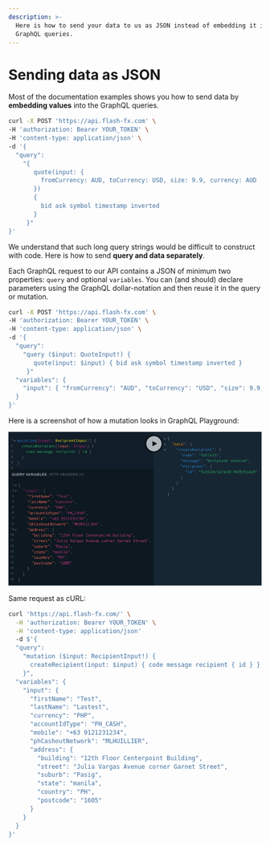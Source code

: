 ```yaml
---
description: >-
  Here is how to send your data to us as JSON instead of embedding it into the
  GraphQL queries.
---
```


# Sending data as JSON

Most of the documentation examples shows you how to send data by **embedding values** into the GraphQL queries.

```bash
curl -X POST 'https://api.flash-fx.com' \
-H 'authorization: Bearer YOUR_TOKEN' \
-H 'content-type: application/json' \
-d '{
  "query":
    "{
       quote(input: {
         fromCurrency: AUD, toCurrency: USD, size: 9.9, currency: AUD
       })
       {
         bid ask symbol timestamp inverted
       }
     }"
}'
```

We understand that such long query strings would be difficult to construct with code. Here is how to send **query and data separately**.

Each GraphQL request to our API contains a JSON of minimum two properties: `query` and optional `variables`. You can \(and should\) declare parameters using the GraphQL dollar-notation and then reuse it in the query or mutation.

```bash
curl -X POST 'https://api.flash-fx.com' \
-H 'authorization: Bearer YOUR_TOKEN' \
-H 'content-type: application/json' \
-d '{
  "query":
    "query ($input: QuoteInput!) {
       quote(input: $input) { bid ask symbol timestamp inverted }
     }"
  "variables": { 
    "input": { "fromCurrency": "AUD", "toCurrency": "USD", "size": 9.9, "currency": "AUD" }
  }
}'
```

Here is a screenshot of how a mutation looks in GraphQL Playground:

![](../.gitbook/assets/image.png)

Same request as cURL:

```bash
curl 'https://api.flash-fx.com/' \
  -H 'authorization: Bearer YOUR_TOKEN' \
  -H 'content-type: application/json' 
  -d $'{
  "query":
    "mutation ($input: RecipientInput!) {
      createRecipient(input: $input) { code message recipient { id } }
    }",
  "variables": {
    "input": {
      "firstName": "Test",
      "lastName": "Lastest",
      "currency": "PHP",
      "accountIdType": "PH_CASH",
      "mobile": "+63 9121231234",
      "phCashoutNetwork": "MLHUILLIER",
      "address": {
        "building": "12th Floor Centerpoint Building",
        "street": "Julia Vargas Avenue corner Garnet Street",
        "suburb": "Pasig",
        "state": "manila",
        "country": "PH",
        "postcode": "1605"
      }
    }
  }
}'
```

